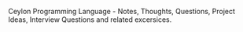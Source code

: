 Ceylon Programming Language - Notes, Thoughts, Questions, Project Ideas, Interview Questions and related excersices. 
